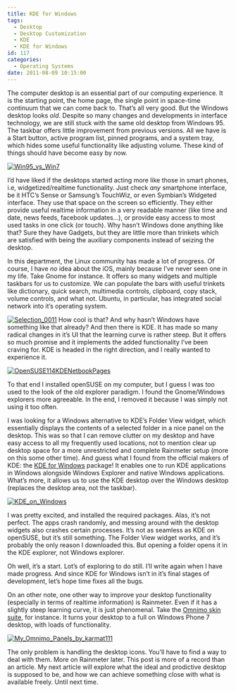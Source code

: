 ```yaml
---
title: KDE for Windows
tags:
  - Desktop
  - Desktop Customization
  - KDE
  - KDE for Windows
id: 117
categories:
  - Operating Systems
date: 2011-08-09 10:15:00
---
```


The computer desktop is an essential part of our computing experience. It is the starting point, the home page, the single point in space-time continuum that we can come back to. That’s all very good. But the Windows desktop looks _old_. Despite so many changes and developments in interface technology, we are still stuck with the same old desktop from Windows 95\. The taskbar offers little improvement from previous versions. All we have is a Start button, active program list, pinned programs, and a system tray, which hides some useful functionality like adjusting volume. These kind of things should have become easy by now.

[![Win95_vs_Win7](http://gtmstechblog.files.wordpress.com/2011/08/w95_vs_w7_thumb.jpg "Windows 95 and Windows 7 Desktop Comparision")](http://gtmstechblog.files.wordpress.com/2011/08/w95_vs_w7.jpg)

I’d have liked if the desktops started acting more like those in smart phones, i.e, widgetized/realtime functionality. Just check _any_ smartphone interface, be it HTC’s Sense or Samsung’s TouchWiz, or even Symbian’s Widgeted interface. They use that space on the screen so efficiently. They either provide useful realtime information in a very readable manner (like time and date, news feeds, facebook updates…), or provide easy access to most used tasks in one click (or touch). Why hasn’t Windows done anything like that? Sure they have Gadgets, but they are little more than trinkets which are satisfied with being the auxiliary components instead of seizing the desktop.

In this department, the Linux community has made a lot of progress. Of course, I have _no_ idea about the iOS, mainly because I’ve never seen one in my life. Take Gnome for instance. It offers so many widgets and multiple taskbars for us to customize. We can populate the bars with useful trinkets like dictionary, quick search, multimedia controls, clipboard, copy stack, volume controls, and what not. Ubuntu, in particular, has integrated social network into it’s operating system.

[![Selection_0011](http://gtmstechblog.files.wordpress.com/2011/08/selection_0011_thumb.png "Selection_0011")](http://gtmstechblog.files.wordpress.com/2011/08/selection_0011.png) How cool is that? And why hasn’t Windows have something like that already? And then there is KDE. It has made so many radical changes in it’s UI that the learning curve is rather steep. But it offers so much promise and it implements the added functionality I’ve been craving for. KDE is headed in the right direction, and I really wanted to experience it.

[![OpenSUSE114KDENetbookPages](http://gtmstechblog.files.wordpress.com/2011/08/opensuse114kdenetbookpages_thumb.png "OpenSUSE 11.4 KDE Netbook Desktop")](http://gtmstechblog.files.wordpress.com/2011/08/opensuse114kdenetbookpages.png)

To that end I installed openSUSE on my computer, but I guess I was too used to the look of the old explorer paradigm. I found the Gnome/Windows explorers more agreeable. In the end, I removed it because I was simply not using it too often.

I was looking for a Windows alternative to KDE’s Folder View widget, which essentially displays the contents of a selected folder in a nice panel on the desktop. This was so that I can remove clutter on my desktop and have easy access to all my frequently used locations, not to mention clear up desktop space for a more unrestricted and complete Rainmeter setup (more on this some other time). And guess what I found from the official makers of KDE: the [KDE for Windows](http://windows.kde.org/) package! It enables one to run KDE applications in Windows alongside Windows Explorer and native Windows applications. What’s more, it allows us to use the KDE desktop over the Windows desktop (replaces the desktop area, not the taskbar).

[![KDE_on_Windows](http://gtmstechblog.files.wordpress.com/2011/08/kde_on_windows_thumb.jpg "KDE_on_Windows")](http://gtmstechblog.files.wordpress.com/2011/08/kde_on_windows.jpg)

I was pretty excited, and installed the required packages. Alas, it’s not perfect. The apps crash randomly, and messing around with the desktop widgets also crashes certain processes. It’s not as seamless as KDE on openSUSE, but it’s still something. The Folder View widget works, and it’s probably the only reason I downloaded this. But opening a folder opens it in the KDE explorer, not Windows explorer.

Oh well, it’s a start. Lot’s of exploring to do still. I’ll write again when I have made progress. And since KDE for Windows isn’t in it’s final stages of development, let’s hope time fixes all the bugs.

On an other note, one other way to improve your desktop functionality (especially in terms of realtime information) is Rainmeter. Even if it has a slightly steep learning curve, it is just phenomenal. Take the [Omnimo skin suite](http://omnimo.info/), for instance. It turns your desktop to a full on Windows Phone 7 desktop, with loads of functionality.

[![My_Omnimo_Panels_by_karmat111](http://gtmstechblog.files.wordpress.com/2011/08/my_omnimo_panels_by_karmat111.png "karmat111&#039;s Omnimo Setup")](http://karmat111.deviantart.com/art/My-Omnimo-Panels-164948973)

The only problem is handling the desktop icons. You’ll have to find a way to deal with them. More on Rainmeter later. This post is more of a record than an article. My next article will explore what the ideal and prodictive desktop is supposed to be, and how we can achieve something close with what is available freely. Until next time.